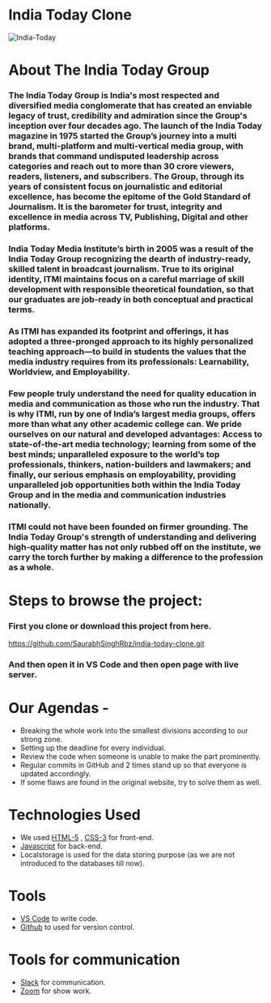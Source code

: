 # India Today Clone


![India-Today](https://user-images.githubusercontent.com/90378786/181925792-c2ce7e35-ceca-4325-b4c9-f242c40fa49f.jpg)
#

# About The India Today Group

### The India Today Group is India's most respected and diversified media conglomerate that has created an enviable legacy of trust, credibility and admiration since the Group's inception over four decades ago. The launch of the India Today magazine in 1975 started the Group’s journey into a multi brand, multi-platform and multi-vertical media group, with brands that command undisputed leadership across categories and reach out to more than 30 crore viewers, readers, listeners, and subscribers. The Group, through its years of consistent focus on journalistic and editorial excellence, has become the epitome of the Gold Standard of Journalism. It is the barometer for trust, integrity and excellence in media across TV, Publishing, Digital and other platforms.

### India Today Media Institute’s birth in 2005 was a result of the India Today Group recognizing the dearth of industry-ready, skilled talent in broadcast journalism. True to its original identity, ITMI maintains focus on a careful marriage of skill development with responsible theoretical foundation, so that our graduates are job-ready in both conceptual and practical terms.

### As ITMI has expanded its footprint and offerings, it has adopted a three-pronged approach to its highly personalized teaching approach—to build in students the values that the media industry requires from its professionals: Learnability, Worldview, and Employability.

### Few people truly understand the need for quality education in media and communication as those who run the industry. That is why ITMI, run by one of India’s largest media groups, offers more than what any other academic college can. We pride ourselves on our natural and developed advantages: Access to state-of-the-art media technology; learning from some of the best minds; unparalleled exposure to the world’s top professionals, thinkers, nation-builders and lawmakers; and finally, our serious emphasis on employability, providing unparalleled job opportunities both within the India Today Group and in the media and communication industries nationally.

### ITMI could not have been founded on firmer grounding. The India Today Group's strength of understanding and delivering high-quality matter has not only rubbed off on the institute, we carry the torch further by making a difference to the profession as a whole.
#
# Steps to browse the project:

### First you clone or download this project from here.

https://github.com/SaurabhSinghRbz/india-today-clone.git

### And then open it in VS Code and then open page with live server.




# Our Agendas - 
* Breaking the whole work into the smallest divisions according to our strong zone.
* Setting up the deadline for every individual.
* Review the code when someone is unable to make the part prominently.
* Regular commits in GitHub and 2 times stand up so that everyone is updated accordingly.
* If some flaws are found in the original website, try to solve them as well.


# Technologies Used

- We used  [HTML-5](https://www.w3schools.com/html/) ,  [CSS-3](https://www.w3schools.com/css/default.asp) for front-end.
- [Javascript](https://www.w3schools.com/js/default.asp) for back-end.
- Localstorage is used for the data storing purpose (as we are not introduced to the databases till now).

# Tools

-  [VS Code](https://code.visualstudio.com/download) to write code.
-  [Github](https://github.com/shivam-singh-au17) to used for version control.

# Tools for communication

-  [Slack](https://slack.com/intl/en-in/) for communication.
-  [Zoom](https://zoom.us/) for show work.
